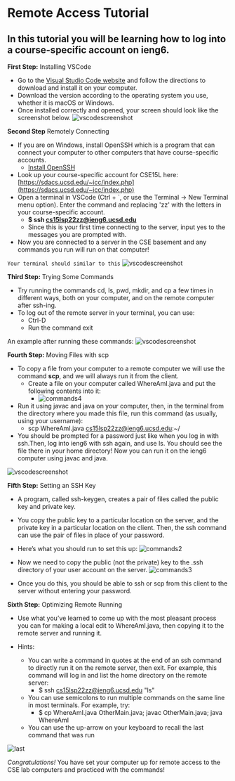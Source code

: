 # Remote Access Tutorial

## In this tutorial you will be learning how to log into a course-specific account on **ieng6**.

**First Step:** Installing VSCode

* Go to the [Visual Studio Code website](https://code.visualstudio.com) and follow the directions to download and install it on your computer.
* Download the version according to the operating system you use, whether it is macOS or Windows.
* Once installed correctly and opened, your screen should look like the screenshot below.
![vscodescreenshot](unnamed.png)

**Second Step** Remotely Connecting
* If you are on Windows, install OpenSSH which is a program that can connect your computer to other computers that have course-specific accounts.
    * [Install OpenSSH](https://docs.microsoft.com/en-us/windows-server/administration/openssh/openssh_install_firstuse)
* Look up your course-specific account for CSE15L here: [https://sdacs.ucsd.edu/~icc/index.php](https://sdacs.ucsd.edu/~icc/index.php)
* Open a terminal in VSCode (Ctrl + `, or use the Terminal → New Terminal menu option). Enter the command and replacing 'zz' with the letters in your course-specific account.
    * **$ ssh cs15lsp22zz@ieng6.ucsd.edu**
    * Since this is your first time connecting to the server, input yes to the messages you are prompted with.
* Now you are connected to a server in the CSE basement and any commands you run will run on that computer!

`Your terminal should similar to this`
![vscodescreenshot](remote.png)

**Third Step:** Trying Some Commands
* Try running the commands cd, ls, pwd, mkdir, and cp a few times in different ways, both on your computer, and on the remote computer after ssh-ing.
* To log out of the remote server in your terminal, you can use:
    * Ctrl-D
    * Run the command exit

An example after running these commands:
![vscodescreenshot](commands.png)

**Fourth Step:** Moving Files with scp
*  To copy a file from your computer to a remote computer we will use the command **scp**, and we will always run it from the client.
    * Create a file on your computer called WhereAmI.java and put the following contents into it:
        * ![commands4](commands4.png)
* Run it using javac and java on your computer, then, in the terminal from the directory where you made this file, run this command (as usually, using your username):
    * scp WhereAmI.java cs15lsp22zz@ieng6.ucsd.edu:~/
* You should be prompted for a password just like when you log in with ssh.Then, log into ieng6 with ssh again, and use ls. You should see the file there in your home directory! Now you can run it on the ieng6 computer using javac and java.

![vscodescreenshot](copying.png)

**Fifth Step:** Setting an SSH Key
* A program, called ssh-keygen, creates a pair of files called the public key and private key.
* You copy the public key to a particular location on the server, and the private key in a particular location on the client. Then, the ssh command can use the pair of files in place of your password.
* Here’s what you should run to set this up:
![commands2](commands2.png)

* Now we need to copy the public (not the private) key to the .ssh directory of your user account on the server.
![commands3](commands3.png)
* Once you do this, you should be able to ssh or scp from this client to the server without entering your password.

**Sixth Step:** Optimizing Remote Running
* Use what you’ve learned to come up with the most pleasant process you can for making a local edit to WhereAmI.java, then copying it to the remote server and running it.

* Hints:
    * You can write a command in quotes at the end of an ssh command to directly run it on the remote server, then exit. For example, this command will log in and list the home directory on the remote server:
        * $ ssh cs15lsp22zz@ieng6.ucsd.edu "ls"
    * You can use semicolons to run multiple commands on the same line in most terminals. For example, try:
        * $ cp WhereAmI.java OtherMain.java; javac OtherMain.java; java WhereAmI
    * You can use the up-arrow on your keyboard to recall the last command that was run

![last](last.png)

*Congratulations!* You have set your computer up for remote access to the CSE lab computers and practiced with the commands!










